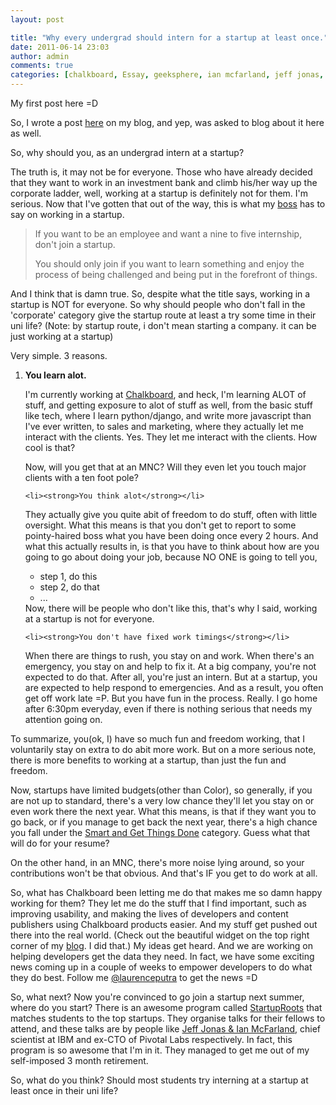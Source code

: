 ```yaml
---
layout: post

title: "Why every undergrad should intern for a startup at least once."
date: 2011-06-14 23:03
author: admin
comments: true
categories: [chalkboard, Essay, geeksphere, ian mcfarland, jeff jonas, laurence, startup, startup roots]
---
```

My first post here =D

So, I wrote a post <a href="http://blog.geeksphere.net/2011/05/28/why-i-love-working-at-chalkboard/" target="_blank">here</a> on my blog, and yep, was asked to blog about it here as well.

So, why should you, as an undergrad intern at a startup?

The truth is, it may not be for everyone. Those who have already decided that they want to work in an investment bank and climb his/her way up the corporate ladder, well, working at a startup is definitely not for them. I'm serious. Now that I've gotten that out of the way, this is what my <a href="http://bernardleong.com" target="_blank">boss</a> has to say on working in a startup.

<blockquote>If you want to be an employee and want a nine to five internship, don't join a startup.

You should only join if you want to learn something and enjoy the process of being challenged and being put in the forefront of things.</blockquote>

And I think that is damn true. So, despite what the title says, working in a startup is NOT for everyone. So why should people who don't fall in the 'corporate' category give the startup route at least a try some time in their uni life? (Note: by startup route, i don't mean starting a company. it can be just working at a startup)

Very simple. 3 reasons.

<ol>
	<li><strong>You learn alot.</strong></li>

I'm currently working at <a href="http://yourchalkboard.com" target="_blank">Chalkboard</a>, and heck, I'm learning ALOT of stuff, and getting exposure to alot of stuff as well, from the basic stuff like tech, where I learn python/django, and write more javascript than I've ever written, to sales and marketing, where they actually let me interact with the clients. Yes. They let me interact with the clients. How cool is that?

Now, will you get that at an MNC? Will they even let you touch major clients with a ten foot pole?

	<li><strong>You think alot</strong></li>
They actually give you quite abit of freedom to do stuff, often with little oversight. What this means is that you don't get to report to some pointy-haired boss what you have been doing once every 2 hours. And what this actually results in, is that you have to think about how are you going to go about doing your job, because NO ONE is going to tell you, 
<ul>
	<li>step 1, do this</li>
	<li>step 2, do that</li>
	<li>...</li>
</ul>
Now, there will be people who don't like this, that's why I said, working at a startup is not for everyone.

	<li><strong>You don't have fixed work timings</strong></li>
When there are things to rush, you stay on and work. When there's an emergency, you stay on and help to fix it. At a big company, you're not expected to do that. After all, you're just an intern. But at a startup, you are expected to help respond to emergencies. And as a result, you often get off work late =P. But you have fun in the process. Really. I go home after 6:30pm everyday, even if there is nothing serious that needs my attention going on.
</ol>

To summarize, you(ok, I) have so much fun and freedom working, that I voluntarily stay on extra to do abit more work. But on a more serious note, there is more benefits to working at a startup, than just the fun and freedom.

Now, startups have limited budgets(other than Color), so generally, if you are not up to standard, there's a very low chance they'll let you stay on or even work there the next year. What this means, is that if they want you to go back, or if you manage to get back the next year, there's a high chance you fall under the <a href="http://www.joelonsoftware.com/articles/fog0000000073.html" target="_blank">Smart and Get Things Done</a> category. Guess what that will do for your resume? 

On the other hand, in an MNC, there's more noise lying around, so your contributions won't be that obvious. And that's IF you get to do work at all.

So, what has Chalkboard been letting me do that makes me so damn happy working for them? They let me do the stuff that I find important, such as improving usability, and making the lives of developers and content publishers using Chalkboard products easier. And my stuff get pushed out there into the real world. (Check out the beautiful widget on the top right corner of my <a href="http://blog.geeksphere.net" target="_blank">blog</a>. I did that.) My ideas get heard. And we are working on helping developers get the data they need. In fact, we have some exciting news coming up in a couple of weeks to empower developers to do what they do best. Follow me <a href="http://twitter.com/laurenceputra" target="_blank">@laurenceputra</a> to get the news =D

So, what next? Now you're convinced to go join a startup next summer, where do you start? There is an awesome program called <a href="http://sg.startuproots.org/" target="_blank">StartupRoots</a> that matches students to the top startups. They organise talks for their fellows to attend, and these talks are by people like <a href="http://www.motochan.com/2011/06/14/startup-roots-speaker-series-4-preview-jeff-jonas-ian-mcfarland/" target="_blank">Jeff Jonas & Ian McFarland</a>, chief scientist at IBM and ex-CTO of Pivotal Labs respectively. In fact, this program is so awesome that I'm in it. They managed to get me out of my self-imposed 3 month retirement.

So, what do you think? Should most students try interning at a startup at least once in their uni life?
